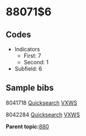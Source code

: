 # 88071$6

## Codes

-   Indicators
    -   First: 7
    -   Second: 1
-   Subfield: 6

## Sample bibs

8041718 [Quicksearch](https://search.library.yale.edu/catalog/8041718) [VXWS](http://prodorbis.library.yale.edu:7014/vxws/GetHoldingsService?bibId=8041718)

8042284 [Quicksearch](https://search.library.yale.edu/catalog/8042284) [VXWS](http://prodorbis.library.yale.edu:7014/vxws/GetHoldingsService?bibId=8042284)

**Parent topic:**[880](../../tags/880/880.md)

